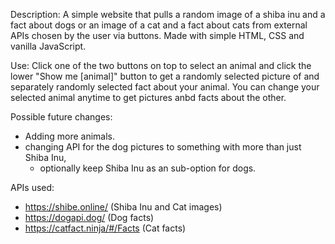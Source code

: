 Description:
A simple website that pulls a random image of a shiba inu and a fact about dogs
or an image of a cat and a fact about cats from external APIs chosen by the user via buttons.
Made with simple HTML, CSS and vanilla JavaScript.

Use:
Click one of the two buttons on top to select an animal and click the lower "Show me [animal]" button to get a randomly selected picture of and separately randomly selected fact about your animal. You can change your selected animal anytime to get pictures anbd facts about the other.

Possible future changes:

- Adding more animals.
- changing API for the dog pictures to something with more than just Shiba Inu,
  - optionally keep Shiba Inu as an sub-option for dogs.

APIs used:

- https://shibe.online/ (Shiba Inu and Cat images)
- https://dogapi.dog/ (Dog facts)
- https://catfact.ninja/#/Facts (Cat facts)
